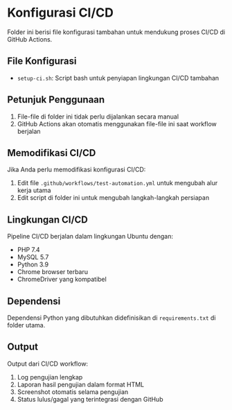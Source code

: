 # Konfigurasi CI/CD

Folder ini berisi file konfigurasi tambahan untuk mendukung proses CI/CD di GitHub Actions.

## File Konfigurasi

- `setup-ci.sh`: Script bash untuk penyiapan lingkungan CI/CD tambahan

## Petunjuk Penggunaan

1. File-file di folder ini tidak perlu dijalankan secara manual
2. GitHub Actions akan otomatis menggunakan file-file ini saat workflow berjalan

## Memodifikasi CI/CD

Jika Anda perlu memodifikasi konfigurasi CI/CD:

1. Edit file `.github/workflows/test-automation.yml` untuk mengubah alur kerja utama
2. Edit script di folder ini untuk mengubah langkah-langkah persiapan

## Lingkungan CI/CD

Pipeline CI/CD berjalan dalam lingkungan Ubuntu dengan:

- PHP 7.4
- MySQL 5.7
- Python 3.9
- Chrome browser terbaru
- ChromeDriver yang kompatibel

## Dependensi

Dependensi Python yang dibutuhkan didefinisikan di `requirements.txt` di folder utama.

## Output

Output dari CI/CD workflow:

1. Log pengujian lengkap
2. Laporan hasil pengujian dalam format HTML
3. Screenshot otomatis selama pengujian
4. Status lulus/gagal yang terintegrasi dengan GitHub 